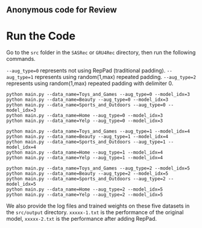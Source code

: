 ## Anonymous code for Review

# Run the Code

Go to the `src` folder in the `SASRec` or `GRU4Rec` directory, then run the following commands. 

`--aug_type=0` represents not using RepPad (traditional padding).
`--aug_type=1` represents using random(1,max) repeated padding.
`--aug_type=2` represents using random(1,max) repeated padding with delimiter 0.

```
python main.py --data_name=Toys_and_Games --aug_type=0 --model_idx=3
python main.py --data_name=Beauty --aug_type=0 --model_idx=3
python main.py --data_name=Sports_and_Outdoors --aug_type=0 --model_idx=3
python main.py --data_name=Home --aug_type=0 --model_idx=3
python main.py --data_name=Yelp --aug_type=0 --model_idx=3

python main.py --data_name=Toys_and_Games --aug_type=1 --model_idx=4
python main.py --data_name=Beauty --aug_type=1 --model_idx=4
python main.py --data_name=Sports_and_Outdoors --aug_type=1 --model_idx=4
python main.py --data_name=Home --aug_type=1 --model_idx=4
python main.py --data_name=Yelp --aug_type=1 --model_idx=4

python main.py --data_name=Toys_and_Games --aug_type=2 --model_idx=5
python main.py --data_name=Beauty --aug_type=2 --model_idx=5
python main.py --data_name=Sports_and_Outdoors --aug_type=2 --model_idx=5
python main.py --data_name=Home --aug_type=2 --model_idx=5
python main.py --data_name=Yelp --aug_type=2 --model_idx=5
```

We also provide the log files and trained weights on these five datasets in the `src/output` directory. 
`xxxxx-1.txt` is the performance of the original model, `xxxxx-2.txt` is the performance after adding RepPad.
